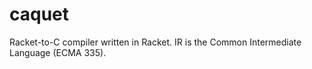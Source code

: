 caquet
======

Racket-to-C compiler written in Racket. IR is the Common Intermediate Language (ECMA 335).
